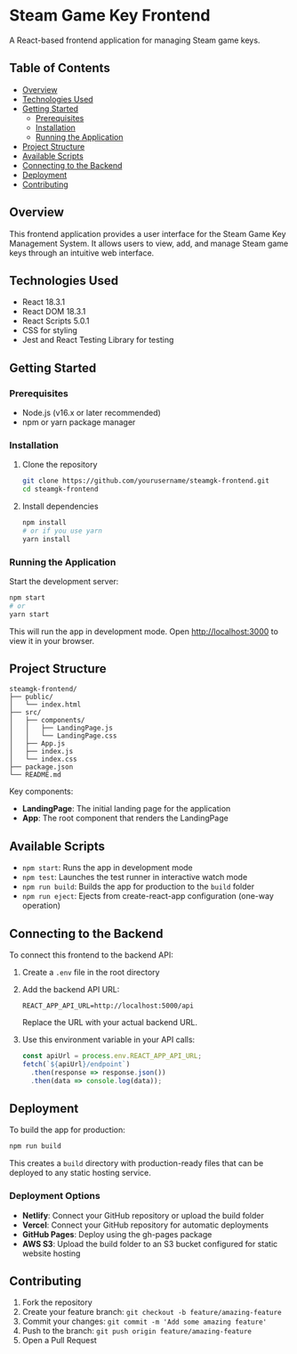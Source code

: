 # Steam Game Key Frontend

A React-based frontend application for managing Steam game keys.

## Table of Contents

- [Overview](#overview)
- [Technologies Used](#technologies-used)
- [Getting Started](#getting-started)
  - [Prerequisites](#prerequisites)
  - [Installation](#installation)
  - [Running the Application](#running-the-application)
- [Project Structure](#project-structure)
- [Available Scripts](#available-scripts)
- [Connecting to the Backend](#connecting-to-the-backend)
- [Deployment](#deployment)
- [Contributing](#contributing)

## Overview

This frontend application provides a user interface for the Steam Game Key Management System. It allows users to view, add, and manage Steam game keys through an intuitive web interface.

## Technologies Used

- React 18.3.1
- React DOM 18.3.1
- React Scripts 5.0.1
- CSS for styling
- Jest and React Testing Library for testing

## Getting Started

### Prerequisites

- Node.js (v16.x or later recommended)
- npm or yarn package manager

### Installation

1. Clone the repository
   ```bash
   git clone https://github.com/yourusername/steamgk-frontend.git
   cd steamgk-frontend
   ```

2. Install dependencies
   ```bash
   npm install
   # or if you use yarn
   yarn install
   ```

### Running the Application

Start the development server:
```bash
npm start
# or
yarn start
```

This will run the app in development mode. Open [http://localhost:3000](http://localhost:3000) to view it in your browser.

## Project Structure

```
steamgk-frontend/
├── public/
│   └── index.html
├── src/
│   ├── components/
│   │   ├── LandingPage.js
│   │   └── LandingPage.css
│   ├── App.js
│   ├── index.js
│   └── index.css
├── package.json
└── README.md
```

Key components:
- **LandingPage**: The initial landing page for the application
- **App**: The root component that renders the LandingPage

## Available Scripts

- `npm start`: Runs the app in development mode
- `npm test`: Launches the test runner in interactive watch mode
- `npm run build`: Builds the app for production to the `build` folder
- `npm run eject`: Ejects from create-react-app configuration (one-way operation)

## Connecting to the Backend

To connect this frontend to the backend API:

1. Create a `.env` file in the root directory
2. Add the backend API URL:
   ```
   REACT_APP_API_URL=http://localhost:5000/api
   ```
   Replace the URL with your actual backend URL.

3. Use this environment variable in your API calls:
   ```javascript
   const apiUrl = process.env.REACT_APP_API_URL;
   fetch(`${apiUrl}/endpoint`)
     .then(response => response.json())
     .then(data => console.log(data));
   ```

## Deployment

To build the app for production:

```bash
npm run build
```

This creates a `build` directory with production-ready files that can be deployed to any static hosting service.

### Deployment Options

- **Netlify**: Connect your GitHub repository or upload the build folder
- **Vercel**: Connect your GitHub repository for automatic deployments
- **GitHub Pages**: Deploy using the gh-pages package
- **AWS S3**: Upload the build folder to an S3 bucket configured for static website hosting

## Contributing

1. Fork the repository
2. Create your feature branch: `git checkout -b feature/amazing-feature`
3. Commit your changes: `git commit -m 'Add some amazing feature'`
4. Push to the branch: `git push origin feature/amazing-feature`
5. Open a Pull Request
